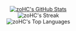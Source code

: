 <div align="center">
  <a href="https://github.com/zohc">
    <img src="https://github-readme-stats.vercel.app/api?username=zohc&theme=default&show_icons=true&hide_border=true&count_private=true" alt="zoHC's GitHub Stats">
  </a>
</div>

<div align="center">
  <img src="https://github-readme-streak-stats.herokuapp.com/?user=zohc&theme=default&hide_border=true" alt="zoHC's Streak">
</div>

<div align="center">
  <img src="https://github-readme-stats.vercel.app/api/top-langs/?username=zohc&theme=default&show_icons=true&hide_border=true&layout=compact" alt="zoHC's Top Languages">
</div>

